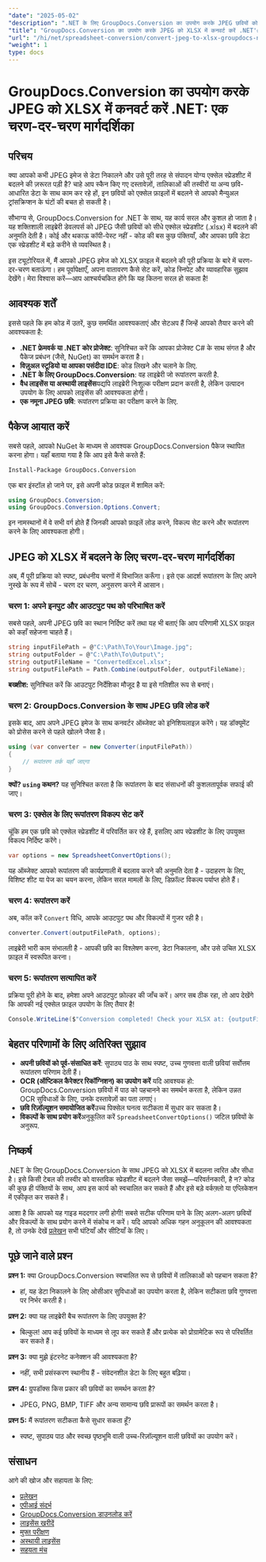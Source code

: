 ```yaml
---
"date": "2025-05-02"
"description": ".NET के लिए GroupDocs.Conversion का उपयोग करके JPEG छवियों को Excel फ़ाइलों में कनवर्ट करना सीखें। यह मार्गदर्शिका सेटअप, रूपांतरण चरण और समस्या निवारण युक्तियों को शामिल करती है।"
"title": "GroupDocs.Conversion का उपयोग करके JPEG को XLSX में कनवर्ट करें .NET'#58; एक चरण-दर-चरण मार्गदर्शिका"
"url": "/hi/net/spreadsheet-conversion/convert-jpeg-to-xlsx-groupdocs-net/"
"weight": 1
type: docs
---
```

# GroupDocs.Conversion का उपयोग करके JPEG को XLSX में कनवर्ट करें .NET: एक चरण-दर-चरण मार्गदर्शिका

## परिचय

क्या आपको कभी JPEG इमेज से डेटा निकालने और उसे पूरी तरह से संपादन योग्य एक्सेल स्प्रेडशीट में बदलने की ज़रूरत पड़ी है? चाहे आप स्कैन किए गए दस्तावेज़ों, तालिकाओं की तस्वीरों या अन्य छवि-आधारित डेटा के साथ काम कर रहे हों, इन छवियों को एक्सेल फ़ाइलों में बदलने से आपको मैन्युअल ट्रांसक्रिप्शन के घंटों की बचत हो सकती है।

सौभाग्य से, GroupDocs.Conversion for .NET के साथ, यह कार्य सरल और कुशल हो जाता है। यह शक्तिशाली लाइब्रेरी डेवलपर्स को JPEG जैसी छवियों को सीधे एक्सेल स्प्रेडशीट (.xlsx) में बदलने की अनुमति देती है। कोई और थकाऊ कॉपी-पेस्ट नहीं - कोड की बस कुछ पंक्तियाँ, और आपका छवि डेटा एक स्प्रेडशीट में बड़े करीने से व्यवस्थित है।

इस ट्यूटोरियल में, मैं आपको JPEG इमेज को XLSX फ़ाइल में बदलने की पूरी प्रक्रिया के बारे में चरण-दर-चरण बताऊंगा। हम पूर्वापेक्षाएँ, अपना वातावरण कैसे सेट करें, कोड स्निपेट और व्यावहारिक सुझाव देखेंगे। मेरा विश्वास करें—आप आश्चर्यचकित होंगे कि यह कितना सरल हो सकता है!


## आवश्यक शर्तें

इससे पहले कि हम कोड में उतरें, कुछ समर्थित आवश्यकताएं और सेटअप हैं जिन्हें आपको तैयार करने की आवश्यकता है:

- **.NET फ्रेमवर्क या .NET कोर प्रोजेक्ट**: सुनिश्चित करें कि आपका प्रोजेक्ट C# के साथ संगत है और पैकेज प्रबंधन (जैसे, NuGet) का समर्थन करता है।
- **विज़ुअल स्टूडियो या आपका पसंदीदा IDE**: कोड लिखने और चलाने के लिए.
- **.NET के लिए GroupDocs.Conversion**: वह लाइब्रेरी जो रूपांतरण करती है.
- **वैध लाइसेंस या अस्थायी लाइसेंस**यद्यपि लाइब्रेरी निःशुल्क परीक्षण प्रदान करती है, लेकिन उत्पादन उपयोग के लिए आपको लाइसेंस की आवश्यकता होगी।
- **एक नमूना JPEG छवि**: रूपांतरण प्रक्रिया का परीक्षण करने के लिए.


## पैकेज आयात करें

सबसे पहले, आपको NuGet के माध्यम से आवश्यक GroupDocs.Conversion पैकेज स्थापित करना होगा। यहाँ बताया गया है कि आप इसे कैसे करते हैं:

```bash
Install-Package GroupDocs.Conversion
```

एक बार इंस्टॉल हो जाने पर, इसे अपनी कोड फ़ाइल में शामिल करें:

```csharp
using GroupDocs.Conversion;
using GroupDocs.Conversion.Options.Convert;
```

इन नामस्थानों में वे सभी वर्ग होते हैं जिनकी आपको फ़ाइलें लोड करने, विकल्प सेट करने और रूपांतरण करने के लिए आवश्यकता होगी।


## JPEG को XLSX में बदलने के लिए चरण-दर-चरण मार्गदर्शिका

अब, मैं पूरी प्रक्रिया को स्पष्ट, प्रबंधनीय चरणों में विभाजित करूँगा। इसे एक आदर्श रूपांतरण के लिए अपने नुस्खे के रूप में सोचें - चरण दर चरण, अनुसरण करने में आसान।


### चरण 1: अपने इनपुट और आउटपुट पथ को परिभाषित करें

सबसे पहले, अपनी JPEG छवि का स्थान निर्दिष्ट करें तथा यह भी बताएं कि आप परिणामी XLSX फ़ाइल को कहाँ सहेजना चाहते हैं। 

```csharp
string inputFilePath = @"C:\Path\To\Your\Image.jpg";
string outputFolder = @"C:\Path\To\Output\";
string outputFileName = "ConvertedExcel.xlsx";
string outputFilePath = Path.Combine(outputFolder, outputFileName);
```

**बख्शीश:** सुनिश्चित करें कि आउटपुट निर्देशिका मौजूद है या इसे गतिशील रूप से बनाएं।


### चरण 2: GroupDocs.Conversion के साथ JPEG छवि लोड करें

इसके बाद, आप अपने JPEG इमेज के साथ कनवर्टर ऑब्जेक्ट को इनिशियलाइज़ करेंगे। यह डॉक्यूमेंट को प्रोसेस करने से पहले खोलने जैसा है।

```csharp
using (var converter = new Converter(inputFilePath))
{
    // रूपांतरण तर्क यहाँ जाएगा
}
```

**क्यों? `using` कथन?** यह सुनिश्चित करता है कि रूपांतरण के बाद संसाधनों की कुशलतापूर्वक सफाई की जाए।


### चरण 3: एक्सेल के लिए रूपांतरण विकल्प सेट करें

चूंकि हम एक छवि को एक्सेल स्प्रेडशीट में परिवर्तित कर रहे हैं, इसलिए आप स्प्रेडशीट के लिए उपयुक्त विकल्प निर्दिष्ट करेंगे।

```csharp
var options = new SpreadsheetConvertOptions();
```

यह ऑब्जेक्ट आपको रूपांतरण की कार्यप्रणाली में बदलाव करने की अनुमति देता है - उदाहरण के लिए, विशिष्ट शीट या पेज का चयन करना, लेकिन सरल मामलों के लिए, डिफ़ॉल्ट विकल्प पर्याप्त होते हैं।


### चरण 4: रूपांतरण करें

अब, कॉल करें `Convert` विधि, आपके आउटपुट पथ और विकल्पों में गुजर रही है।

```csharp
converter.Convert(outputFilePath, options);
```

लाइब्रेरी भारी काम संभालती है - आपकी छवि का विश्लेषण करना, डेटा निकालना, और उसे उचित XLSX फ़ाइल में स्वरूपित करना।


### चरण 5: रूपांतरण सत्यापित करें

प्रक्रिया पूरी होने के बाद, हमेशा अपने आउटपुट फ़ोल्डर की जाँच करें। अगर सब ठीक रहा, तो आप देखेंगे कि आपकी नई एक्सेल फ़ाइल उपयोग के लिए तैयार है!

```csharp
Console.WriteLine($"Conversion completed! Check your XLSX at: {outputFilePath}");
```


## बेहतर परिणामों के लिए अतिरिक्त सुझाव

- **अपनी छवियों को पूर्व-संसाधित करें**: सुपाठ्य पाठ के साथ स्पष्ट, उच्च गुणवत्ता वाली छवियां सर्वोत्तम रूपांतरण परिणाम देती हैं।
- **OCR (ऑप्टिकल कैरेक्टर रिकॉग्निशन) का उपयोग करें** यदि आवश्यक हो: GroupDocs.Conversion छवियों में पाठ को पहचानने का समर्थन करता है, लेकिन उन्नत OCR सुविधाओं के लिए, उनके दस्तावेज़ों का पता लगाएं।
- **छवि रिज़ॉल्यूशन समायोजित करें**उच्च पिक्सेल घनत्व सटीकता में सुधार कर सकता है।
- **विकल्पों के साथ प्रयोग करें**अनुकूलित करें `SpreadsheetConvertOptions()` जटिल छवियों के अनुरूप.


## निष्कर्ष

.NET के लिए GroupDocs.Conversion के साथ JPEG को XLSX में बदलना त्वरित और सीधा है। इसे किसी टेबल की तस्वीर को वास्तविक स्प्रेडशीट में बदलने जैसा समझें—परिवर्तनकारी, है न? कोड की कुछ ही पंक्तियों के साथ, आप इस कार्य को स्वचालित कर सकते हैं और इसे बड़े वर्कफ़्लो या एप्लिकेशन में एकीकृत कर सकते हैं।

आशा है कि आपको यह गाइड मददगार लगी होगी! सबसे सटीक परिणाम पाने के लिए अलग-अलग छवियों और विकल्पों के साथ प्रयोग करने में संकोच न करें। यदि आपको अधिक गहन अनुकूलन की आवश्यकता है, तो उनके देखें [प्रलेखन](https://docs.groupdocs.com/conversion/net/) सभी घंटियाँ और सीटियाँ के लिए।


## पूछे जाने वाले प्रश्न

**प्रश्न 1:** क्या GroupDocs.Conversion स्वचालित रूप से छवियों में तालिकाओं को पहचान सकता है?  

- हां, यह डेटा निकालने के लिए ओसीआर सुविधाओं का उपयोग करता है, लेकिन सटीकता छवि गुणवत्ता पर निर्भर करती है।

**प्रश्न 2:** क्या यह लाइब्रेरी बैच रूपांतरण के लिए उपयुक्त है?  

- बिल्कुल! आप कई छवियों के माध्यम से लूप कर सकते हैं और प्रत्येक को प्रोग्रामेटिक रूप से परिवर्तित कर सकते हैं।

**प्रश्न 3:** क्या मुझे इंटरनेट कनेक्शन की आवश्यकता है?  

- नहीं, सभी प्रसंस्करण स्थानीय हैं - संवेदनशील डेटा के लिए बहुत बढ़िया।

**प्रश्न 4:** ग्रुपडॉक्स किस प्रकार की छवियों का समर्थन करता है?  

- JPEG, PNG, BMP, TIFF और अन्य सामान्य छवि प्रारूपों का समर्थन करता है।

**प्रश्न 5:** मैं रूपांतरण सटीकता कैसे सुधार सकता हूँ?  

- स्पष्ट, सुपाठ्य पाठ और स्वच्छ पृष्ठभूमि वाली उच्च-रिज़ॉल्यूशन वाली छवियों का उपयोग करें।

## संसाधन
आगे की खोज और सहायता के लिए:
- [प्रलेखन](https://docs.groupdocs.com/conversion/net/)
- [एपीआई संदर्भ](https://reference.groupdocs.com/conversion/net/)
- [GroupDocs.Conversion डाउनलोड करें](https://releases.groupdocs.com/conversion/net/)
- [लाइसेंस खरीदें](https://purchase.groupdocs.com/buy)
- [मुफ्त परीक्षण](https://releases.groupdocs.com/conversion/net/)
- [अस्थायी लाइसेंस](https://purchase.groupdocs.com/temporary-license/)
- [सहयता मंच](https://forum.groupdocs.com/c/conversion/10)